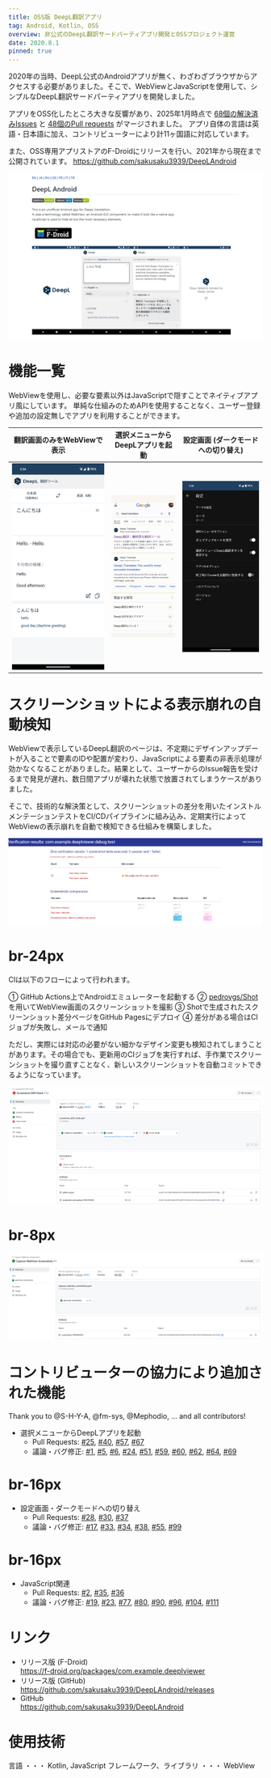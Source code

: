 ```yaml
---
title: OSS版 DeepL翻訳アプリ
tag: Android, Kotlin, OSS
overview: 非公式のDeepL翻訳サードパーティアプリ開発とOSSプロジェクト運営
date: 2020.8.1
pinned: true
---
```


2020年の当時、DeepL公式のAndroidアプリが無く、わざわざブラウザからアクセスする必要がありました。そこで、WebViewとJavaScriptを使用して、シンプルなDeepL翻訳サードパーティアプリを開発しました。

アプリをOSS化したところ大きな反響があり、2025年1月時点で <a href="https://github.com/sakusaku3939/DeepLAndroid/issues?q=is%3Aissue+is%3Aclosed" target="_blank">68個の解決済みIssues</a> と <a href="https://github.com/sakusaku3939/DeepLAndroid/pulls?q=is%3Apr+is%3Aclosed" target="_blank">48個のPull requests</a> がマージされました。
アプリ自体の言語は英語・日本語に加え、コントリビューターにより計11ヶ国語に対応しています。

また、OSS専用アプリストアのF-Droidにリリースを行い、2021年から現在まで公開されています。
https://github.com/sakusaku3939/DeepLAndroid

![](/public/posts/deepl-android/screenshot.png)

# 機能一覧
WebViewを使用し、必要な要素以外はJavaScriptで隠すことでネイティブアプリ風にしています。 単純な仕組みのためAPIを使用することなく、ユーザー登録や追加の設定無しでアプリを利用することができます。

| 翻訳画面のみをWebViewで表示                                | 選択メニューからDeepLアプリを起動                               | 設定画面 (ダークモードへの切り替え)                                 |
|--------------------------------------------------|---------------------------------------------------|-----------------------------------------------------|
| ![](/public/posts/deepl-android/main-screen.png) | ![](/public/posts/deepl-android/context-menu.gif) | ![](/public/posts/deepl-android/setting-screen.png) |

# スクリーンショットによる表示崩れの自動検知

WebViewで表示しているDeepL翻訳のページは、不定期にデザインアップデートが入ることで要素のIDや配置が変わり、JavaScriptによる要素の非表示処理が効かなくなることがありました。結果として、ユーザーからのIssue報告を受けるまで発見が遅れ、数日間アプリが壊れた状態で放置されてしまうケースがありました。

そこで、技術的な解決策として、スクリーンショットの差分を用いたインストルメンテーションテストをCI/CDパイプラインに組み込み、定期実行によってWebViewの表示崩れを自動で検知できる仕組みを構築しました。

![](/public/posts/deepl-android/webview-test.png)
# br-24px

CIは以下のフローによって行われます。

① GitHub Actions上でAndroidエミュレーターを起動する
② [pedrovgs/Shot](https://github.com/pedrovgs/Shot) を用いてWebView画面のスクリーンショットを撮影
③ Shotで生成されたスクリーンショット差分ページをGitHub Pagesにデプロイ
④ 差分がある場合はCIジョブが失敗し、メールで通知

ただし、実際には対応の必要がない細かなデザイン変更も検知されてしまうことがあります。その場合でも、更新用のCIジョブを実行すれば、手作業でスクリーンショットを撮り直すことなく、新しいスクリーンショットを自動コミットできるようになっています。

![](/public/posts/deepl-android/webview-test2.png)
# br-8px

![](/public/posts/deepl-android/webview-test3.png)

# コントリビューターの協力により追加された機能
Thank you to @S-H-Y-A, @fm-sys, @Mephodio, ... and all contributors!

- 選択メニューからDeepLアプリを起動
  - Pull Requests: [#25](https://github.com/sakusaku3939/DeepLAndroid/pull/25), [#40](https://github.com/sakusaku3939/DeepLAndroid/pull/40), [#57](https://github.com/sakusaku3939/DeepLAndroid/pull/57), [#67](https://github.com/sakusaku3939/DeepLAndroid/pull/67)
  - 議論・バグ修正: [#1](https://github.com/sakusaku3939/DeepLAndroid/issues/1), [#5](https://github.com/sakusaku3939/DeepLAndroid/issues/5), [#6](https://github.com/sakusaku3939/DeepLAndroid/issues/6), [#24](https://github.com/sakusaku3939/DeepLAndroid/issues/24), [#51](https://github.com/sakusaku3939/DeepLAndroid/issues/51), [#59](https://github.com/sakusaku3939/DeepLAndroid/issues/59), [#60](https://github.com/sakusaku3939/DeepLAndroid/issues/60), [#62](https://github.com/sakusaku3939/DeepLAndroid/issues/62), [#64](https://github.com/sakusaku3939/DeepLAndroid/issues/60), [#69](https://github.com/sakusaku3939/DeepLAndroid/issues/69)
# br-16px

- 設定画面・ダークモードへの切り替え
  - Pull Requests: [#28](https://github.com/sakusaku3939/DeepLAndroid/pull/28), [#30](https://github.com/sakusaku3939/DeepLAndroid/pull/30), [#37](https://github.com/sakusaku3939/DeepLAndroid/pull/37)
  - 議論・バグ修正: [#17](https://github.com/sakusaku3939/DeepLAndroid/issues/17), [#33](https://github.com/sakusaku3939/DeepLAndroid/issues/33), [#34](https://github.com/sakusaku3939/DeepLAndroid/issues/34), [#38](https://github.com/sakusaku3939/DeepLAndroid/issues/38), [#55](https://github.com/sakusaku3939/DeepLAndroid/issues/55), [#99](https://github.com/sakusaku3939/DeepLAndroid/issues/99)
# br-16px

- JavaScript関連
  - Pull Requests: [#2](https://github.com/sakusaku3939/DeepLAndroid/pull/2), [#35](https://github.com/sakusaku3939/DeepLAndroid/pull/35), [#36](https://github.com/sakusaku3939/DeepLAndroid/pull/36)
  - 議論・バグ修正: [#19](https://github.com/sakusaku3939/DeepLAndroid/issues/19), [#23](https://github.com/sakusaku3939/DeepLAndroid/issues/23), [#77](https://github.com/sakusaku3939/DeepLAndroid/issues/77), [#80](https://github.com/sakusaku3939/DeepLAndroid/issues/80), [#90](https://github.com/sakusaku3939/DeepLAndroid/issues/90), [#96](https://github.com/sakusaku3939/DeepLAndroid/issues/96), [#104](https://github.com/sakusaku3939/DeepLAndroid/issues/104), [#111](https://github.com/sakusaku3939/DeepLAndroid/issues/111)

# リンク
- リリース版 (F-Droid)  
  https://f-droid.org/packages/com.example.deeplviewer
- リリース版 (GitHub)  
  https://github.com/sakusaku3939/DeepLAndroid/releases
- GitHub  
  https://github.com/sakusaku3939/DeepLAndroid

# 使用技術
言語 ・・・ Kotlin, JavaScript
フレームワーク、ライブラリ ・・・ WebView
